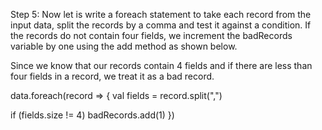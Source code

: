 

Step 5: Now let is write a foreach statement to take each record from the input data, split the records by a comma and test it against a condition. If the records do not contain four fields, we increment the badRecords variable by one using the add method as shown below.

Since we know that our records contain 4 fields and if there are less than four fields in a record, we treat it as a bad record.

data.foreach(record => {
  val fields = record.split(",")

  if (fields.size != 4)
	badRecords.add(1)
})

 

